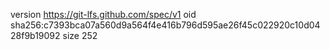 version https://git-lfs.github.com/spec/v1
oid sha256:c7393bca07a560d9a564f4e416b796d595ae26f45c022920c10d0428f9b19092
size 252
